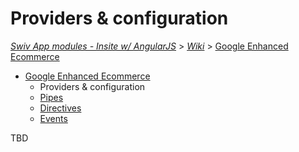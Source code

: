 # Providers & configuration
[_Swiv App modules - Insite w/ AngularJS_](../../) > [_Wiki_](../) > [Google Enhanced Ecommerce](readme.md)

- [Google Enhanced Ecommerce](readme.md)
    - Providers & configuration
    - [Pipes](pipes.md)
    - [Directives](directives.md)
    - [Events](events.md)

TBD